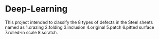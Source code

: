 # Deep-Learning
This project intended to classify the 8 types of defects in the Steel sheets named as 
 1.crazing
 2.folding 
 3.inclusion
 4.original 
 5.patch
 6.pitted surface
 7.rolled-in scale
 8.scratch.
